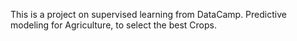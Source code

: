  This is a project on supervised learning from DataCamp. Predictive modeling for Agriculture, to select the best Crops.
